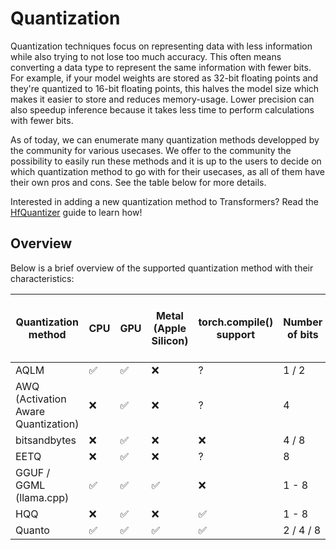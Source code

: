 <!--Copyright 2023 The HuggingFace Team. All rights reserved.

Licensed under the Apache License, Version 2.0 (the "License"); you may not use this file except in compliance with
the License. You may obtain a copy of the License at

http://www.apache.org/licenses/LICENSE-2.0

Unless required by applicable law or agreed to in writing, software distributed under the License is distributed on
an "AS IS" BASIS, WITHOUT WARRANTIES OR CONDITIONS OF ANY KIND, either express or implied. See the License for the
specific language governing permissions and limitations under the License.

⚠️ Note that this file is in Markdown but contain specific syntax for our doc-builder (similar to MDX) that may not be
rendered properly in your Markdown viewer.

-->

# Quantization

Quantization techniques focus on representing data with less information while also trying to not lose too much accuracy. This often means converting a data type to represent the same information with fewer bits. For example, if your model weights are stored as 32-bit floating points and they're quantized to 16-bit floating points, this halves the model size which makes it easier to store and reduces memory-usage. Lower precision can also speedup inference because it takes less time to perform calculations with fewer bits.

As of today, we can enumerate many quantization methods developped by the community for various usecases. We offer to the community the possibility to easily run these methods and it is up to the users to decide on which quantization method to go with for their usecases, as all of them have their own pros and cons. See the table below for more details.

<Tip>

Interested in adding a new quantization method to Transformers? Read the [HfQuantizer](./contribute) guide to learn how!

</Tip>

## Overview

Below is a brief overview of the supported quantization method with their characteristics:

| Quantization method                 | CPU | GPU | Metal (Apple Silicon) | torch.compile() support | Number of bits | Supports fine-tuning (through PEFT) | Serializable | 🤗 transformers support | Link to library                             |
|-------------------------------------|-----|-----|-----------------------|-------------------------|----------------|-------------------------------------|--------------|------------------------|---------------------------------------------|
| AQLM                                | ✅   | ✅   | ❌                     | ?                       | 1 / 2          | ✅                                   | ✅            | ✅                      | https://github.com/Vahe1994/AQLM            |
| AWQ (Activation Aware Quantization) | ❌   | ✅   | ❌                     | ?                       | 4              | ✅                                   | ✅            | ✅                      | https://github.com/casper-hansen/AutoAWQ    |
| bitsandbytes                        | ❌   | ✅   | ❌                     | ❌                       | 4 / 8          | ✅                                   | ✅            | ✅                      | https://github.com/TimDettmers/bitsandbytes |
| EETQ                                | ❌   | ✅   | ❌                     | ?                       | 8              | ✅                                   | ✅            | ✅                      | https://github.com/NetEase-FuXi/EETQ        |
| GGUF / GGML (llama.cpp)             | ✅   | ✅   | ✅                     | ❌                       | 1 - 8          | ❌                                   | ✅            | ❌                      | https://github.com/ggerganov/llama.cpp      |
| HQQ                                 | ❌   | ✅   | ❌                     | ✅                       | 1 - 8          | ✅                                   | ❌            | ✅                      | https://github.com/mobiusml/hqq/            |
| Quanto                              | ✅   | ✅   | ✅                     | ✅                       | 2 / 4 / 8      | ❌                                   | ❌            | ✅                      | https://github.com/huggingface/quanto       |